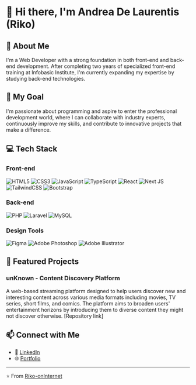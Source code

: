 # 👋 Hi there, I'm Andrea De Laurentis (Riko)

## 💫 About Me
I'm a Web Developer with a strong foundation in both front-end and back-end development. After completing two years of specialized front-end training at Infobasic Institute, I'm currently expanding my expertise by studying back-end technologies.

## 🚀 My Goal
I'm passionate about programming and aspire to enter the professional development world, where I can collaborate with industry experts, continuously improve my skills, and contribute to innovative projects that make a difference.

## 💻 Tech Stack
### Front-end
![HTML5](https://img.shields.io/badge/html5-%23E34F26.svg?style=for-the-badge&logo=html5&logoColor=white)
![CSS3](https://img.shields.io/badge/css3-%231572B6.svg?style=for-the-badge&logo=css3&logoColor=white)
![JavaScript](https://img.shields.io/badge/javascript-%23323330.svg?style=for-the-badge&logo=javascript&logoColor=%23F7DF1E)
![TypeScript](https://img.shields.io/badge/typescript-%23007ACC.svg?style=for-the-badge&logo=typescript&logoColor=white)
![React](https://img.shields.io/badge/react-%2320232a.svg?style=for-the-badge&logo=react&logoColor=%2361DAFB)
![Next JS](https://img.shields.io/badge/Next-black?style=for-the-badge&logo=next.js&logoColor=white)
![TailwindCSS](https://img.shields.io/badge/tailwindcss-%2338B2AC.svg?style=for-the-badge&logo=tailwind-css&logoColor=white)
![Bootstrap](https://img.shields.io/badge/bootstrap-%238511FA.svg?style=for-the-badge&logo=bootstrap&logoColor=white)

### Back-end
![PHP](https://img.shields.io/badge/php-%23777BB4.svg?style=for-the-badge&logo=php&logoColor=white)
![Laravel](https://img.shields.io/badge/laravel-%23FF2D20.svg?style=for-the-badge&logo=laravel&logoColor=white)
![MySQL](https://img.shields.io/badge/mysql-%2300f.svg?style=for-the-badge&logo=mysql&logoColor=white)

### Design Tools
![Figma](https://img.shields.io/badge/figma-%23F24E1E.svg?style=for-the-badge&logo=figma&logoColor=white)
![Adobe Photoshop](https://img.shields.io/badge/adobe%20photoshop-%2331A8FF.svg?style=for-the-badge&logo=adobe%20photoshop&logoColor=white)
![Adobe Illustrator](https://img.shields.io/badge/adobe%20illustrator-%23FF9A00.svg?style=for-the-badge&logo=adobe%20illustrator&logoColor=white)

## 🌟 Featured Projects
### unKnown - Content Discovery Platform
A web-based streaming platform designed to help users discover new and interesting content across various media formats including movies, TV series, short films, and comics. The platform aims to broaden users' entertainment horizons by introducing them to diverse content they might not discover otherwise. [Repository link]

## 📫 Connect with Me
- 💼 [LinkedIn](your-linkedin-link)
- 🌐 [Portfolio](your-portfolio-link)

---
⭐️ From [Riko-onInternet]([https://github.com/your-username](https://github.com/Riko-onInternet))
